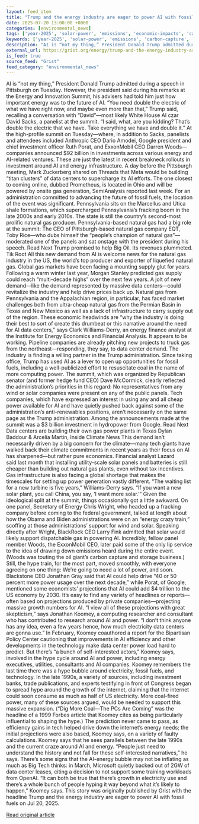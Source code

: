 ```yaml
---
layout: feed_item
title: "Trump and the energy industry are eager to power AI with fossil fuels"
date: 2025-07-20 13:00:00 +0000
categories: [environmental_news]
tags: ['year-2025', 'solar-power', 'emissions', 'economic-impacts', 'carbon-capture', 'fossil-fuels', 'clean-energy', 'wind-power', 'ccs', 'renewable-energy']
keywords: ['year-2025', 'solar-power', 'emissions', 'carbon-capture', 'economic-impacts', 'industry', 'trump', 'energy']
description: "AI is “not my thing,” President Donald Trump admitted during a speech in Pittsburgh on Tuesday"
external_url: https://grist.org/energy/trump-and-the-energy-industry-are-eager-to-power-ai-with-fossil-fuels/
is_feed: true
source_feed: "Grist"
feed_category: "environmental_news"
---
```


AI is “not my thing,” President Donald Trump admitted during a speech in Pittsburgh on Tuesday. However, the president said during his remarks at the Energy and Innovation Summit, his advisers had told him just how important energy was to the future of AI. “You need double the electric of what we have right now, and maybe even more than that,” Trump said, recalling a conversation with “David”—most likely White House AI czar David Sacks, a panelist at the summit. “I said, what, are you kidding? That&#8217;s double the electric that we have. Take everything we have and double it.” At the high-profile summit on Tuesday—where, in addition to Sacks, panelists and attendees included Anthropic CEO Dario Amodei, Google president and chief investment officer Ruth Porat, and ExxonMobil CEO Darren Woods—companies announced $92 billion in investments across various energy and AI-related ventures. These are just the latest in recent breakneck rollouts in investment around AI and energy infrastructure. A day before the Pittsburgh meeting, Mark Zuckerberg&nbsp;shared on Threads&nbsp;that Meta would be building “titan clusters” of data centers to supercharge its AI efforts. The one closest to coming online, dubbed Prometheus, is located in Ohio and will be powered by onsite gas generation, SemiAnalysis&nbsp;reported last week. For an administration committed to advancing the future of fossil fuels, the location of the event was significant. Pennsylvania sits on the Marcellus and Utica shale formations, which supercharged Pennsylvania’s fracking boom in the late 2000s and early 2010s. The state is still the country’s second-most prolific natural gas producer. Pennsylvania-based natural gas had a big role at the summit: The CEO of Pittsburgh-based natural gas company EQT, Toby Rice—who&nbsp;dubs himself&nbsp;the “people’s champion of natural gas”—moderated one of the panels and sat onstage with the president during his speech. Read Next Trump promised to help Big Oil. Its revenues plummeted. Tik Root All this new demand from AI is welcome news for the natural gas industry in the US, the world’s top producer and exporter of liquefied natural gas. Global gas markets have been facing a mounting supply glut for years. Following a warm winter last year, Morgan Stanley&nbsp;predicted&nbsp;gas supply could reach “multi-decade highs” over the next few years. A jolt of new demand—like the demand represented by massive data centers—could revitalize the industry and help drive prices back up. Natural gas from Pennsylvania and the Appalachian region, in particular, has faced market challenges both from ultra-cheap natural gas from the Permian Basin in Texas and New Mexico as well as a lack of infrastructure to carry supply out of the region. These economic headwinds are “why the industry is doing their best to sort of create this drumbeat or this narrative around the need for AI data centers,” says Clark Williams-Derry, an energy finance analyst at the Institute for Energy Economics and Financial Analysis. It appears to be working. Pipeline companies are already pitching new projects to truck gas from the northeast—responding, they say, to data center demand. The industry is finding a willing partner in the Trump administration. Since taking office, Trump has used AI as a lever to open up opportunities for fossil fuels, including a well-publicized effort to&nbsp;resuscitate coal&nbsp;in the name of more computing power. The summit, which was organized by Republican senator (and former hedge fund CEO) Dave McCormick, clearly reflected the administration’s priorities in this regard: No representatives from any wind or solar companies were present on any of the public panels. Tech companies, which have expressed an interest in using any and all cheap power available for AI and have quietly&nbsp;pushed back&nbsp;against some of the administration’s anti-renewables positions, aren’t necessarily on the same page as the Trump administration. Among the announcements made at the summit was a $3 billion&nbsp;investment&nbsp;in hydropower from Google. Read Next Data centers are building their own gas power plants in Texas Dylan Baddour &#038; Arcelia Martin, Inside Climate News This demand isn’t necessarily driven by a big concern for the climate—many tech giants have walked back their climate commitments in recent years as their focus on AI has sharpened—but rather pure economics. Financial analyst Lazard said&nbsp;last month&nbsp;that installing utility-scale solar panels and batteries is still cheaper than building out natural gas plants, even without tax incentives. Gas infrastructure is also facing a global shortage that makes the timescales for setting up power generation vastly different. “The waiting list for a new turbine is five years,” Williams-Derry says. “If you want a new solar plant, you call China, you say, ‘I want more solar.’” Given the ideological split at the summit, things occasionally got a little awkward. On one panel, Secretary of Energy Chris Wright, who headed up a fracking company before coming to the federal government, talked at length about how the Obama and Biden administrations were on an “energy crazy train,” scoffing at those administrations’ support for wind and solar. Speaking directly after Wright, BlackRock CEO Larry Fink admitted that solar would likely support dispatchable gas in powering AI. Incredibly, fellow panel member Woods, the ExxonMobil CEO, later paid some of the only lip service to the idea of drawing down emissions heard during the entire event. (Woods was touting the oil giant’s carbon capture and storage business.) Still, the hype train, for the most part, moved smoothly, with everyone agreeing on one thing: We’re going to need a lot of power, and soon. Blackstone CEO Jonathan Gray said that AI could help drive “40 or 50 percent more power usage over the next decade,” while Porat, of Google, mentioned some economists’ projections that AI could add $4 trillion to the US economy by 2030. It’s easy to find any variety of headlines or reports—often based on projections produced by private companies—projecting massive growth numbers for AI. “I view all of these projections with great skepticism,” says Jonathan Koomey, a computing researcher and consultant who has contributed to research around AI and power. “I don&#8217;t think anyone has any idea, even a few years hence, how much electricity data centers are gonna use.” In February, Koomey coauthored a report for the Bipartisan Policy Center&nbsp;cautioning&nbsp;that improvements in AI efficiency and other developments in the technology make data center power load hard to predict. But there’s “a bunch of self-interested actors,” Koomey says, involved in the hype cycle around AI and power, including energy executives, utilities, consultants and AI companies. Koomey remembers the last time there was a hype bubble around electricity, fossil fuels, and technology. In the late 1990s, a variety of sources, including investment banks, trade publications, and experts testifying in front of Congress began to spread hype around the growth of the internet, claiming that the internet could soon consume as much as half of US electricity. More coal-fired power, many of these sources argued, would be needed to support this massive expansion. (“Dig More Coal—The PCs Are Coming” was the headline of a 1999 Forbes article that Koomey cites as being particularly influential to shaping the hype.) The prediction never came to pass, as efficiency gains in tech helped drive down the internet’s energy needs; the initial projections were also based, Koomey says, on a variety of faulty calculations. Koomey says that he sees parallels between the late 1990s and the current craze around AI and energy. “People just need to understand the history and not fall for these self-interested narratives,” he says. There’s some signs that the AI-energy bubble may not be inflating as much as Big Tech thinks: in March, Microsoft quietly&nbsp;backed out&nbsp;of 2GW of data center leases, citing a decision to not support some training workloads from OpenAI. “It can both be true that there&#8217;s growth in electricity use and there&#8217;s a whole bunch of people hyping it way beyond what it&#8217;s likely to happen,” Koomey says. This story was originally published by Grist with the headline Trump and the energy industry are eager to power AI with fossil fuels on Jul 20, 2025.

[Read original article](https://grist.org/energy/trump-and-the-energy-industry-are-eager-to-power-ai-with-fossil-fuels/)
